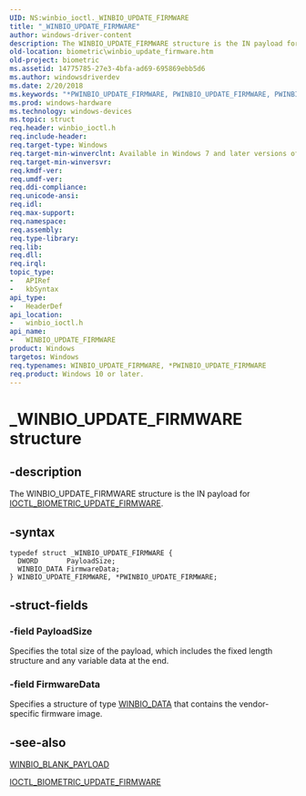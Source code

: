 ```yaml
---
UID: NS:winbio_ioctl._WINBIO_UPDATE_FIRMWARE
title: "_WINBIO_UPDATE_FIRMWARE"
author: windows-driver-content
description: The WINBIO_UPDATE_FIRMWARE structure is the IN payload for IOCTL_BIOMETRIC_UPDATE_FIRMWARE.
old-location: biometric\winbio_update_firmware.htm
old-project: biometric
ms.assetid: 14775785-27e3-4bfa-ad69-695869ebb5d6
ms.author: windowsdriverdev
ms.date: 2/20/2018
ms.keywords: "*PWINBIO_UPDATE_FIRMWARE, PWINBIO_UPDATE_FIRMWARE, PWINBIO_UPDATE_FIRMWARE structure pointer [Biometric Devices], WINBIO_UPDATE_FIRMWARE, WINBIO_UPDATE_FIRMWARE structure [Biometric Devices], _WINBIO_UPDATE_FIRMWARE, biometric.winbio_update_firmware, biometric_ref_e4f6a748-a0a4-4dcd-883a-a00e568acf7f.xml, winbio_ioctl/PWINBIO_UPDATE_FIRMWARE, winbio_ioctl/WINBIO_UPDATE_FIRMWARE"
ms.prod: windows-hardware
ms.technology: windows-devices
ms.topic: struct
req.header: winbio_ioctl.h
req.include-header: 
req.target-type: Windows
req.target-min-winverclnt: Available in Windows 7 and later versions of Windows.
req.target-min-winversvr: 
req.kmdf-ver: 
req.umdf-ver: 
req.ddi-compliance: 
req.unicode-ansi: 
req.idl: 
req.max-support: 
req.namespace: 
req.assembly: 
req.type-library: 
req.lib: 
req.dll: 
req.irql: 
topic_type:
-	APIRef
-	kbSyntax
api_type:
-	HeaderDef
api_location:
-	winbio_ioctl.h
api_name:
-	WINBIO_UPDATE_FIRMWARE
product: Windows
targetos: Windows
req.typenames: WINBIO_UPDATE_FIRMWARE, *PWINBIO_UPDATE_FIRMWARE
req.product: Windows 10 or later.
---
```


# _WINBIO_UPDATE_FIRMWARE structure


## -description


The WINBIO_UPDATE_FIRMWARE structure is the IN payload for <a href="..\winbio_ioctl\ni-winbio_ioctl-ioctl_biometric_update_firmware.md">IOCTL_BIOMETRIC_UPDATE_FIRMWARE</a>.


## -syntax


````
typedef struct _WINBIO_UPDATE_FIRMWARE {
  DWORD       PayloadSize;
  WINBIO_DATA FirmwareData;
} WINBIO_UPDATE_FIRMWARE, *PWINBIO_UPDATE_FIRMWARE;
````


## -struct-fields




### -field PayloadSize

Specifies the total size of the payload, which includes the fixed length structure and any variable data at the end.


### -field FirmwareData

Specifies a structure of type <a href="..\winbio_ioctl\ns-winbio_ioctl-_winbio_data.md">WINBIO_DATA</a> that contains the vendor-specific firmware image.


## -see-also

<a href="..\winbio_ioctl\ns-winbio_ioctl-_winbio_blank_payload.md">WINBIO_BLANK_PAYLOAD</a>



<a href="..\winbio_ioctl\ni-winbio_ioctl-ioctl_biometric_update_firmware.md">IOCTL_BIOMETRIC_UPDATE_FIRMWARE</a>



 

 


